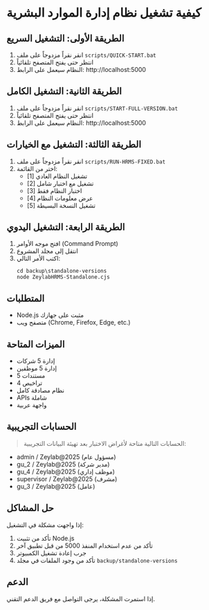 # كيفية تشغيل نظام إدارة الموارد البشرية

## الطريقة الأولى: التشغيل السريع
1. انقر نقراً مزدوجاً على ملف `scripts/QUICK-START.bat`
2. انتظر حتى يفتح المتصفح تلقائياً
3. النظام سيعمل على الرابط: http://localhost:5000

## الطريقة الثانية: التشغيل الكامل
1. انقر نقراً مزدوجاً على ملف `scripts/START-FULL-VERSION.bat`
2. انتظر حتى يفتح المتصفح تلقائياً
3. النظام سيعمل على الرابط: http://localhost:5000

## الطريقة الثالثة: التشغيل مع الخيارات
1. انقر نقراً مزدوجاً على ملف `scripts/RUN-HRMS-FIXED.bat`
2. اختر من القائمة:
   - [1] تشغيل النظام العادي
   - [2] تشغيل مع اختبار شامل
   - [3] اختبار النظام فقط
   - [4] عرض معلومات النظام
   - [5] تشغيل النسخة البسيطة

## الطريقة الرابعة: التشغيل اليدوي
1. افتح موجه الأوامر (Command Prompt)
2. انتقل إلى مجلد المشروع
3. اكتب الأمر التالي:
   ```
   cd backup\standalone-versions
   node ZeylabHRMS-Standalone.cjs
   ```

## المتطلبات
- Node.js مثبت على جهازك
- متصفح ويب (Chrome, Firefox, Edge, etc.)

## الميزات المتاحة
- إدارة 5 شركات
- إدارة 5 موظفين
- 5 مستندات
- 4 تراخيص
- نظام مصادقة كامل
- APIs شاملة
- واجهة عربية

## الحسابات التجريبية
> الحسابات التالية متاحة لأغراض الاختبار بعد تهيئة البيانات التجريبية:
- admin / Zeylab@2025 (مسؤول عام)
- gu_2 / Zeylab@2025 (مدير شركة)
- gu_4 / Zeylab@2025 (موظف إداري)
- supervisor / Zeylab@2025 (مشرف)
- gu_3 / Zeylab@2025 (عامل)

## حل المشاكل
إذا واجهت مشكلة في التشغيل:
1. تأكد من تثبيت Node.js
2. تأكد من عدم استخدام المنفذ 5000 من قبل تطبيق آخر
3. جرب إعادة تشغيل الكمبيوتر
4. تأكد من وجود الملفات في مجلد `backup/standalone-versions`

## الدعم
إذا استمرت المشكلة، يرجى التواصل مع فريق الدعم التقني. 